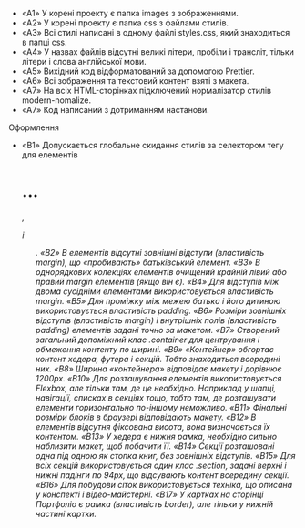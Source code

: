 +   «A1» У корені проекту є папка images з зображеннями.
+    «A2» У корені проекту є папка css з файлами стилів.
+    «A3» Всі стилі написані в одному файлі styles.css, який знаходиться в папці css.
+    «A4» У назвах файлів відсутні великі літери, пробіли і трансліт, тільки літери і слова англійської мови.
+    «A5» Вихідний код відформатований за допомогою Prettier.
+    «A6» Всі зображення та текстовий контент взяті з макета.
+    «A7» На всіх HTML-сторінках підключений нормалізатор стилів modern-nomalize.
+    «A7» Код написаний з дотриманням настанови.


Оформлення
+    «B1» Допускається глобальне скидання стилів за селектором тегу для елементів <h1>...<h6>, <p> і <ul>.
    «B2» В елементів відсутні зовнішні відступи (властивість margin), що «пробивають» батьківський елемент.
    «B3» В однорядкових колекціях елементів очищений крайній лівий або правий margin елементів (якщо він є).
    «B4» Для відступів між двома сусідніми елементами використовується властивість margin.
    «B5» Для проміжку між межею батька і його дитиною використовується властивість padding.
    «B6» Розміри зовнішніх відступів (властивість margin) і внутрішніх полів (властивість padding) елементів задані точно за макетом.
    «B7» Створений загальний допоміжний клас .container для центрування і обмеження контенту по ширині.
    «B9» «Контейнер» обгортає контент хедера, футера і секцій. Тобто знаходиться всередині них.
    «B8» Ширина «контейнера» відповідає макету і дорівнює 1200px.
    «B10» Для розташування елементів використовується Flexbox, але тільки там, де це необхідно. Наприклад у шапці, навігації, списках в секціях тощо, тобто там, де розташувати елементи горизонтально по-іншому неможливо.
    «B11» Фінальні розміри блоків в браузері відповідають макету.
    «B12» В елементів відсутня фіксована висота, вона визначається їх контентом.
    «B13» У хедера є нижня рамка, необхідно сильно наблизити макет, щоб побачити її.
    «B14» Секції розташовані одна під одною як стопка книг, без зовнішніх відступів.
    «B15» Для всіх секцій використовується один клас .section, задані верхні і нижні падінги по 94px, що відсувають контент всередину секції.
    «B16» Для побудови сіток використовується техніка, що описана у конспекті і відео-майстерні.
    «B17» У картках на сторінці Портфоліо є рамка (властивість border), але тільки у нижній частині картки.